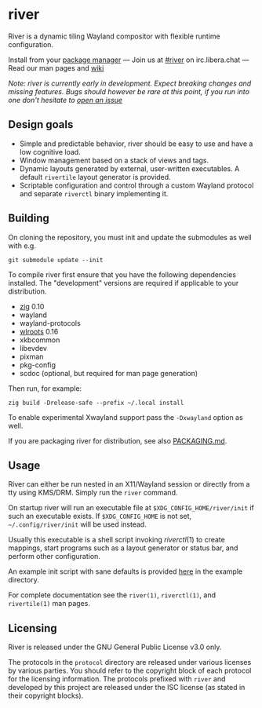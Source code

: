 # river

River is a dynamic tiling Wayland compositor with flexible runtime
configuration.

Install from your [package manager](https://repology.org/project/river/versions) —
Join us at [#river](https://web.libera.chat/?channels=#river) on irc.libera.chat —
Read our man pages and [wiki](https://github.com/riverwm/river/wiki)

*Note: river is currently early in development. Expect breaking
changes and missing features. Bugs should however be rare at
this point, if you run into one don't hesitate to [open an
issue](https://github.com/riverwm/river/issues/new)*

## Design goals

- Simple and predictable behavior, river should be easy to use and have a
low cognitive load.
- Window management based on a stack of views and tags.
- Dynamic layouts generated by external, user-written executables. A default
`rivertile` layout generator is provided.
- Scriptable configuration and control through a custom Wayland protocol and
separate `riverctl` binary implementing it.

## Building

On cloning the repository, you must init and update the submodules as well
with e.g.

```
git submodule update --init
```

To compile river first ensure that you have the following dependencies
installed. The "development" versions are required if applicable to your
distribution.

- [zig](https://ziglang.org/download/) 0.10
- wayland
- wayland-protocols
- [wlroots](https://gitlab.freedesktop.org/wlroots/wlroots) 0.16
- xkbcommon
- libevdev
- pixman
- pkg-config
- scdoc (optional, but required for man page generation)

Then run, for example:
```
zig build -Drelease-safe --prefix ~/.local install
```
To enable experimental Xwayland support pass the `-Dxwayland` option as well.

If you are packaging river for distribution, see also
[PACKAGING.md](PACKAGING.md).

## Usage

River can either be run nested in an X11/Wayland session or directly
from a tty using KMS/DRM. Simply run the `river` command.

On startup river will run an executable file at `$XDG_CONFIG_HOME/river/init`
if such an executable exists. If `$XDG_CONFIG_HOME` is not set,
`~/.config/river/init` will be used instead.

Usually this executable is a shell script invoking *riverctl*(1) to create
mappings, start programs such as a layout generator or status bar, and
perform other configuration.

An example init script with sane defaults is provided [here](example/init)
in the example directory.

For complete documentation see the `river(1)`, `riverctl(1)`, and
`rivertile(1)` man pages.

## Licensing

River is released under the GNU General Public License v3.0 only.

The protocols in the `protocol` directory are released under various licenses by
various parties. You should refer to the copyright block of each protocol for
the licensing information. The protocols prefixed with `river` and developed by
this project are released under the ISC license (as stated in their copyright
blocks).
